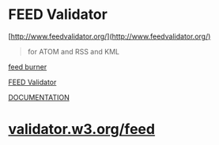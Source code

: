 #  FEED Validator  
[http://www.feedvalidator.org/](http://www.feedvalidator.org/)

> for ATOM and RSS and KML


[feed burner](http://feedburner.google.com/fb/a/addfeed)

[FEED Validator](http://www.feedvalidator.org/check.cgi?url=http%3a%2f%2fxgqfrms.xyz%2ffeeds%2frss.xml)


[DOCUMENTATION](http://www.feedvalidator.org/docs/howto/resources.html)


# [validator.w3.org/feed](https://validator.w3.org/feed/check.cgi?url=http%3A%2F%2Fxgqfrms.xyz%2Ffeeds%2Frss.xml)





